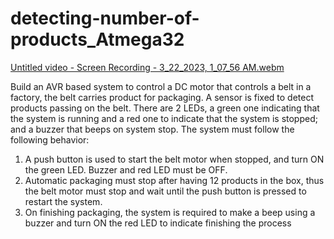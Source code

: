 # detecting-number-of-products_Atmega32
[Untitled video - Screen Recording - 3_22_2023, 1_07_56 AM.webm](https://user-images.githubusercontent.com/112574745/226762244-7e25486c-a8c0-4a7b-8355-6be0e0f288b2.webm)

  Build an AVR based system to control a DC motor that controls a belt in a
factory, the belt carries product for packaging. A sensor is fixed to detect
products passing on the belt. There are 2 LEDs, a green one indicating that
the system is running and a red one to indicate that the system is stopped;
and a buzzer that beeps on system stop. The system must follow the following
behavior:
1. A push button is used to start the belt motor when stopped, and turn
ON the green LED. Buzzer and red LED must be OFF.
2. Automatic packaging must stop after having 12 products in the box,
thus the belt motor must stop and wait until the push button is pressed
to restart the system.
3. On finishing packaging, the system is required to make a beep using a
buzzer and turn ON the red LED to indicate finishing the process
